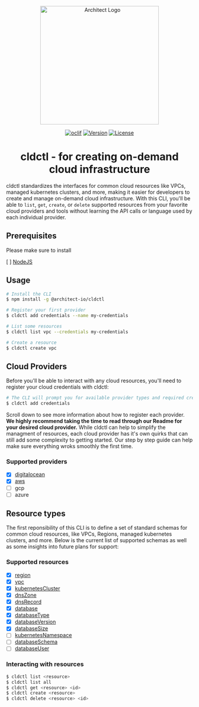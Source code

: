 <p align="center">
  <picture>
    <source media="(prefers-color-scheme: dark)" srcset="https://cdn.architect.io/logo/horizontal-inverted.png"/>
    <source media="(prefers-color-scheme: light)" srcset="https://cdn.architect.io/logo/horizontal.png"/>
    <img width="320" alt="Architect Logo" src="https://cdn.architect.io/logo/horizontal.png"/>
  </picture>
</p>

<p align="center">
  <a href="https://oclif.io"><img src="https://img.shields.io/badge/cli-oclif-brightgreen.svg" alt="oclif" /></a>
  <a href="https://npmjs.org/package/@architect-io/cldctl"><img src="https://img.shields.io/npm/v/@architect-io/cldctl.svg" alt="Version" /></a>
  <a href="https://github.com/architect-team/architect-cldctl/blob/main/package.json"><img src="https://img.shields.io/github/license/architect-team/cldctl.svg" alt="License" /></a>
</p>

<h1 style="text-align: center">
  cldctl - for creating on-demand cloud infrastructure
</h1>

cldctl standardizes the interfaces for common cloud resources like VPCs, managed kubernetes clusters, and more, making it easier for developers to create and manage on-demand cloud infrastructure. With this CLI, you'll be able to `list`, `get`, `create`, or `delete` supported resources from your favorite cloud providers and tools without learning the API calls or language used by each individual provider.

## Prerequisites

Please make sure to install

[ ] [NodeJS](https://nodejs.org/en/)

## Usage

```sh
# Install the CLI
$ npm install -g @architect-io/cldctl

# Register your first provider
$ cldctl add credentials --name my-credentials

# List some resources
$ cldctl list vpc --credentials my-credentials

# Create a resource
$ cldctl create vpc
```

## Cloud Providers

Before you'll be able to interact with any cloud resources, you'll need to register your cloud credentials with cldctl:

```sh
# The CLI will prompt you for available provider types and required credentials
$ cldctl add credentials
```

Scroll down to see more information about how to register each provider. **We highly recommend taking the time to read through our Readme for your desired cloud provider.** While cldctl can help to simplify the managment of resources, each cloud provider has it's own quirks that can still add some complexity to getting started. Our step by step guide can help make sure everything wroks smoothly the first time.

### Supported providers
- [x] [digitalocean](./src/%40providers/digitalocean/)
- [x] [aws](./src/%40providers/aws/)
- [ ] gcp
- [ ] azure

## Resource types

The first reponsibility of this CLI is to define a set of standard schemas for common cloud resources, like VPCs, Regions, managed kubernetes clusters, and more. Below is the current list of supported schemas as well as some insights into future plans for support:

### Supported resources

- [x] [region](./src/%40resources/region/)
- [x] [vpc](./src/%40resources/vpc/)
- [x] [kubernetesCluster](./src/%40resources/kubernetesCluster/)
- [x] [dnsZone](./src/%40resources/dnsZone/)
- [x] [dnsRecord](./src/%40resources/dnsRecord/)
- [x] [database](./src/%40resources/database/)
- [x] [databaseType](./src/%40resources/databaseType/)
- [x] [databaseVersion](./src/%40resources/databaseVersion/)
- [x] [databaseSize](./src/%40resources/databaseSize/)
- [ ] [kubernetesNamespace](./src/%40resources/kubernetesNamespace/)
- [ ] [databaseSchema](./src/%40resources/databaseSchema/)
- [ ] [databaseUser](./src/%40resources/databaseUser/)

### Interacting with resources

```sh
$ cldctl list <resource>
$ cldctl list all
$ cldctl get <resource> <id>
$ cldctl create <resource>
$ cldctl delete <resource> <id>
```
